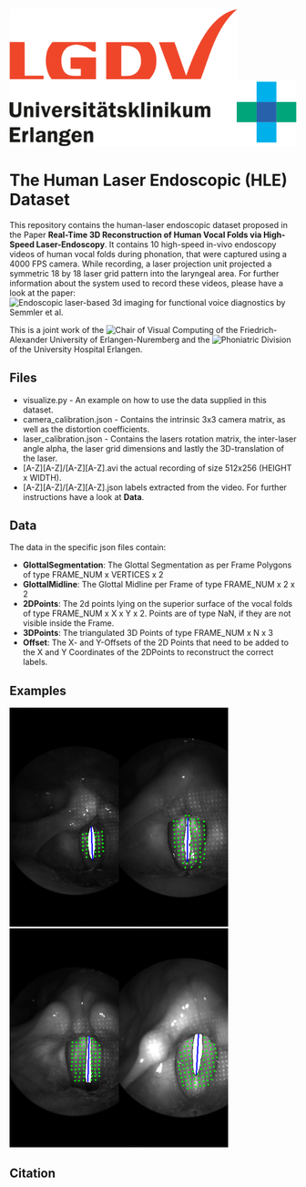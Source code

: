 ![LGDV](images/lgdv_small.png) ![Phoniatric Division](images/Uniklinikum-Erlangen.svg)

# The Human Laser Endoscopic (HLE) Dataset
This repository contains the human-laser endoscopic dataset proposed in the Paper **Real-Time 3D Reconstruction of Human Vocal Folds via High-Speed Laser-Endoscopy**.
It contains 10 high-speed in-vivo endoscopy videos of human vocal folds during phonation, that were captured using a 4000 FPS camera.
While recording, a laser projection unit projected a symmetric 18 by 18 laser grid pattern into the laryngeal area.
For further information about the system used to record these videos, please have a look at the paper: ![Endoscopic laser-based 3d imaging for functional voice diagnostics](https://www.mdpi.com/2076-3417/7/6/600) by Semmler et al. 

This is a joint work of the ![Chair of Visual Computing](https://www.lgdv.tf.fau.de/) of the Friedrich-Alexander University of Erlangen-Nuremberg and the ![Phoniatric Division](https://www.hno-klinik.uk-erlangen.de/phoniatrie/) of the University Hospital Erlangen.

## Files
* visualize.py - An example on how to use the data supplied in this dataset.
* camera_calibration.json - Contains the intrinsic 3x3 camera matrix, as well as the distortion coefficients.
* laser_calibration.json - Contains the lasers rotation matrix, the inter-laser angle alpha, the laser grid dimensions and lastly the 3D-translation of the laser.
* [A-Z][A-Z]/[A-Z][A-Z].avi the actual recording of size 512x256 (HEIGHT x WIDTH).
* [A-Z][A-Z]/[A-Z][A-Z].json labels extracted from the video. For further instructions have a look at __Data__.
	
## Data
The data in the specific json files contain:
* **GlottalSegmentation**: The Glottal Segmentation as per Frame Polygons of type FRAME_NUM x VERTICES x 2
* **GlottalMidline**: The Glottal Midline per Frame of type FRAME_NUM x 2 x 2
* **2DPoints**: The 2d points lying on the superior surface of the vocal folds of type FRAME_NUM x X x Y x 2. Points are of type NaN, if they are not visible inside the Frame.
* **3DPoints**: The triangulated 3D Points of type FRAME_NUM x N x 3
* **Offset**: The X- and Y-Offsets of the 2D Points that need to be added to the X and Y Coordinates of the 2DPoints to reconstruct the correct labels.

## Examples
![CF](images/CFs.png)![CM](images/CMs.png)![DD](images/DDs.png)![MK](images/MKs.png)

## Citation
